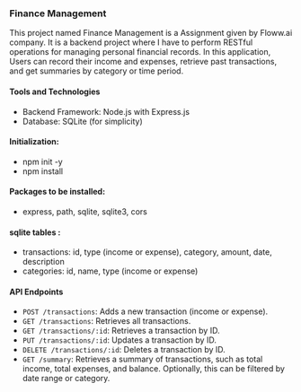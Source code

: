 ### Finance Management
This project named Finance Management is a Assignment given by Floww.ai company. It is a backend project where I have to perform RESTful operations for managing personal financial records. 
In this application, Users can record their income and expenses, retrieve past transactions, and get summaries by category or time period.

#### Tools and Technologies
- Backend Framework: Node.js with Express.js
- Database: SQLite (for simplicity)

#### Initialization:
- npm init -y
- npm install <packages>

#### Packages to be installed:
- express, path, sqlite, sqlite3, cors

#### sqlite tables :
- transactions: id, type (income or expense), category, amount, date, description
- categories: id, name, type (income or expense)

#### **API Endpoints**
- `POST /transactions`: Adds a new transaction (income or expense).
- `GET /transactions`: Retrieves all transactions.
- `GET /transactions/:id`: Retrieves a transaction by ID.
- `PUT /transactions/:id`: Updates a transaction by ID.
- `DELETE /transactions/:id`: Deletes a transaction by ID.
- `GET /summary`: Retrieves a summary of transactions, such as total income, total expenses, and balance. Optionally, this can be filtered by date range or category.




